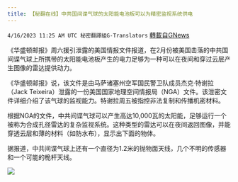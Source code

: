 ```yaml
---
title: 【秘翻在线】中共国间谍气球的太阳能电池板可以为精密监视系统供电
---
```

`4/16/2023 11:25 AM UTC 秘密翻譯組G-Translators` [轉載自GNews](https://gnews.org/articles/1171543)

《华盛顿邮报》周六援引泄露的美国情报文件报道，在2月份被美国击落的中共国间谍气球上所携带的太阳能电池板产生的电力足够为一种可以在夜间和穿过云层产生图像的雷达提供动力。

《华盛顿邮报》说，该文件是由马萨诸塞州空军国民警卫队成员杰克·特谢拉（Jack Teixeira）泄露的一份美国国家地理空间情报局（NGA）文件。该泄密文件详细介绍了该气球的监视能力。特谢拉周五被指控非法复制和传播机密材料。

根据NGA的文件，中共间谍气球可以产生高达10,000瓦的太阳能，足够运行一个被称为合成孔径雷达的复杂监视系统。这种类型的雷达可以在夜间返回图像，并能穿透云层和薄的材料（如防水布），显示出下面的物体。

据报道，中共间谍气球上还有一个直径为1.2米的抛物面天线，几个不明的传感器和一个可能的桅杆天线。


![](https://i.imgur.com/48VHAWS.jpg)

